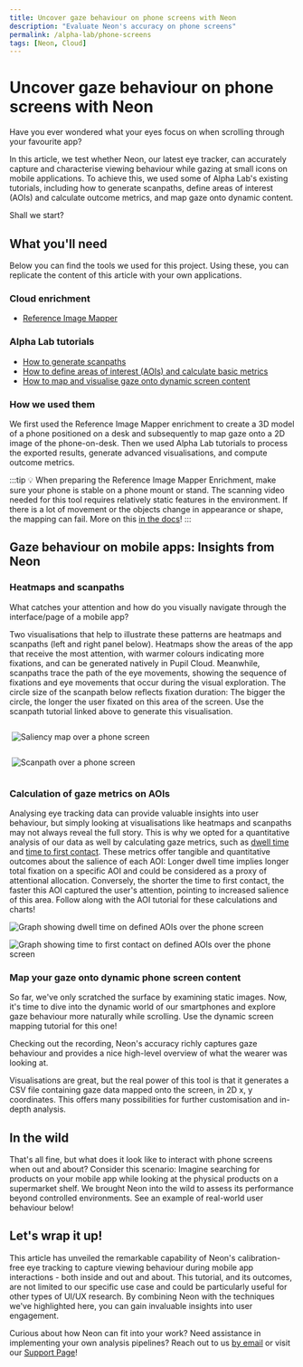 ```yaml
---
title: Uncover gaze behaviour on phone screens with Neon
description: "Evaluate Neon's accuracy on phone screens"
permalink: /alpha-lab/phone-screens
tags: [Neon, Cloud]
---
```

# Uncover gaze behaviour on phone screens with Neon

<Youtube src="gp5O1uskDME"/>

Have you ever wondered what your eyes focus on when scrolling through your favourite app? 

In this article, we test whether Neon, our latest eye tracker, can accurately capture and characterise viewing behaviour 
while gazing at small icons on mobile applications. To achieve this, we used some of Alpha Lab's existing tutorials, including
how to generate scanpaths, define areas of interest (AOIs) and calculate outcome metrics, and map gaze onto dynamic content.

Shall we start?

## What you'll need
Below you can find the tools we used for this project. Using these, you can replicate the content of this article with 
your own applications.

### Cloud enrichment
- [Reference Image Mapper](/enrichments/reference-image-mapper/)

### Alpha Lab tutorials
- [How to generate scanpaths](/alpha-lab/scanpath-rim/)
- [How to define areas of interest (AOIs) and calculate basic metrics](/alpha-lab/gaze-metrics-in-aois/)
- [How to map and visualise gaze onto dynamic screen content](/alpha-lab/map-your-gaze-to-a-2d-screen/)

### How we used them
We first used the Reference Image Mapper enrichment to create a 3D model of a phone positioned on a desk and subsequently to map gaze onto a 2D image of the phone-on-desk. Then we used Alpha Lab tutorials to process the exported results, generate advanced visualisations, and compute outcome metrics.

:::tip
:bulb: 
When preparing the Reference Image Mapper Enrichment, make sure your phone is stable on a phone mount or stand. The 
scanning video needed for this tool requires relatively static features in the environment. If there is a lot of movement 
or the objects change in appearance or shape, the mapping can fail. More on this [in the docs](/enrichments/reference-image-mapper#setup/)! 
:::

## Gaze behaviour on mobile apps: Insights from Neon
### Heatmaps and scanpaths
What catches your attention and how do you visually navigate through the interface/page of a mobile app?

Two visualisations that help to illustrate these patterns are heatmaps and scanpaths (left and right panel below). Heatmaps show the areas of the app that receive the most attention, with warmer colours indicating more fixations, and can be generated natively in Pupil Cloud. Meanwhile, scanpaths trace the path of the eye movements, showing the sequence of fixations and eye movements that occur during the visual exploration. The circle size of the scanpath below reflects fixation duration: The bigger the circle, the longer the user fixated on this area of the screen. Use the scanpath tutorial linked above to generate this visualisation.


<div class="mcontainer">
  <div class="col-mcontainer">

  ![Saliency map over a phone screen](./1.phone-heatmap.jpeg)

  </div>
  <div class="col-mcontainer">

  ![Scanpath over a phone screen](./2.phone-nadia_scanpath.jpeg)

  </div>
</div>

### Calculation of gaze metrics on AOIs

Analysing eye tracking data can provide valuable insights into user behaviour, but simply looking at visualisations like 
heatmaps and scanpaths may not always reveal the full story. This is why we opted for a quantitative analysis of our data 
as well by calculating gaze metrics, such as [dwell time](/alpha-lab/gaze-metrics-in-aois/#dwell-time) and
[time to first contact](/alpha-lab/gaze-metrics-in-aois/#time-to-first-contact). These metrics offer tangible and 
quantitative outcomes about the salience of each AOI: Longer dwell time implies longer total fixation on a specific AOI 
and could be considered as a proxy of attentional allocation. Conversely, the shorter the time to first contact, the faster 
this AOI captured the user's attention, pointing to increased salience of this area. Follow along with the AOI tutorial
for these calculations and charts!

![Graph showing dwell time on defined AOIs over the phone screen](./3.phone-dwell-time.png)

![Graph showing time to first contact on defined AOIs over the phone screen](./4.phone-first-contact.png)

### Map your gaze onto dynamic phone screen content
So far, we've only scratched the surface by examining static images. Now, it's time to dive into the dynamic world of 
our smartphones and explore gaze behaviour more naturally while scrolling. Use the dynamic screen mapping tutorial for this one!

Checking out the recording, Neon's accuracy richly captures gaze behaviour and provides a nice high-level overview of 
what the wearer was looking at. 

Visualisations are great, but the real power of this tool is that it generates a CSV file containing gaze data mapped 
onto the screen, in 2D x, y coordinates. This offers many possibilities for further customisation and in-depth analysis. 

<Youtube src="RKrf3YQjzao"/>

## In the wild

That's all fine, but what does it look like to interact with phone screens when out and about? Consider this scenario: 
Imagine searching for products on your mobile app while looking at the physical products on a supermarket shelf. We 
brought Neon into the wild to assess its performance beyond controlled environments. See an example of real-world user 
behaviour below!
 
<Youtube src="enkOC7_wf0U"/>

## Let's wrap it up!

This article has unveiled the remarkable capability of Neon's calibration-free eye tracking to capture 
viewing behaviour during mobile app interactions - both inside and out and about. This tutorial, and its outcomes, 
are not limited to our specific use case and could be particularly useful for other types of UI/UX research. By combining 
Neon with the techniques we've highlighted here, you can gain invaluable insights into user engagement. 

Curious about how Neon can fit into your work? Need assistance in implementing your own analysis pipelines? Reach out to 
us [by email](mailto:info@pupil-labs.com) or visit our [Support Page](https://pupil-labs.com/products/support/)! 

<style scoped>
.mcontainer{
  display: flex;
  flex-wrap: wrap;
}
.col-mcontainer{
  flex: 50%;
  padding: 0 4px;
}
@media screen and (min-width: 1025px) and (max-width: 1200px) {
  .col-mcontainer{
    flex: 100%;
  }
}
@media screen and (max-width: 800px) {
    .col-mcontainer{
    flex: 50%;
  }
}
@media screen and (max-width: 400px) {
  .col-mcontainer{
    flex: 100%;
  }
}
</style>